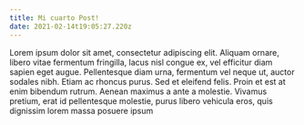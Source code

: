 ```yaml
---
title: Mi cuarto Post!
date: 2021-02-14t19:05:27.220z
---
```

Lorem ipsum dolor sit amet, consectetur adipiscing elit. Aliquam ornare, libero vitae fermentum fringilla, lacus nisl congue ex, vel efficitur diam sapien eget augue. Pellentesque diam urna, fermentum vel neque ut, auctor sodales nibh. Etiam ac rhoncus purus. Sed et eleifend felis. Proin et est at enim bibendum rutrum. Aenean maximus a ante a molestie. Vivamus pretium, erat id pellentesque molestie, purus libero vehicula eros, quis dignissim lorem massa posuere ipsum
